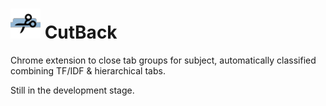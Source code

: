 ![](images/48px.png) CutBack
=======

Chrome extension to close tab groups for subject, automatically classified combining TF/IDF &amp; hierarchical tabs.

Still in the development stage.
